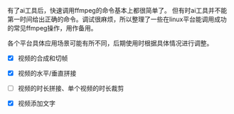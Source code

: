 有了ai工具后，快速调用ffmpeg的命令基本上都很简单了。
但有时ai工具并不能第一时间给出正确的命令。调试很麻烦，所以整理了一些在linux平台能调用成功的常见ffmpeg操作，用作备用。

各个平台具体应用场景可能有所不同，后期使用时根据具体情况进行调整。

- [x] 视频的合成和切帧
- [x] 视频的水平/垂直拼接
- [ ] 视频的时长拼接、单个视频的时长裁剪
- [x] 视频添加文字

